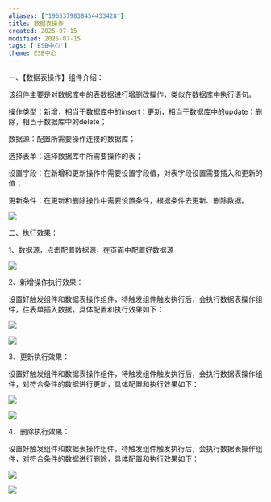 ```yaml
---
aliases: ["1965379038454433428"]
title: 数据表操作
created: 2025-07-15
modified: 2025-07-15
tags: ['ESB中心']
theme: ESB中心
---
```


一、【数据表操作】组件介绍：

该组件主要是对数据库中的表数据进行增删改操作，类似在数据库中执行语句。

操作类型：新增，相当于数据库中的insert；更新，相当于数据库中的update；删除，相当于数据库中的delete；

数据源：配置所需要操作连接的数据库；

选择表单：选择数据库中所需要操作的表；

设置字段：在新增和更新操作中需要设置字段值，对表字段设置需要插入和更新的值；

更新条件：在更新和删除操作中需要设置条件，根据条件去更新、删除数据。

![](0195708b1e60579a650bc49a7e3f3afd.jpg)

二、执行效果：

1、数据源，点击配置数据源，在页面中配置好数据源

![](4ccc8c3f0f92568cece766b603cc6549.jpg)

2、新增操作执行效果：

设置好触发组件和数据表操作组件，待触发组件触发执行后，会执行数据表操作组件，往表单插入数据，具体配置和执行效果如下：

![](bec705f511044535a21ea221e223fafe.jpg)

![](3b198f1bdeb1894cce3e87db4b2f0048.jpg)

3、更新执行效果：

设置好触发组件和数据表操作组件，待触发组件触发执行后，会执行数据表操作组件，对符合条件的数据进行更新，具体配置和执行效果如下：

![](f286e66e6fe9047ef42c134d29b347ae.jpg)

![](9a5504b63d439fd9b81789bb4777ac6c.jpg)

4、删除执行效果：

设置好触发组件和数据表操作组件，待触发组件触发执行后，会执行数据表操作组件，对符合条件的数据进行删除，具体配置和执行效果如下：

![](9b2ead45808c2fdd481dbc55ba4ecfd8.jpg)

![](a4d67e6d70eca60ed975b2fbc977899e.jpg)